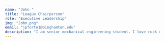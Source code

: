 ```yaml
---
name: "John "
title: "League Chairperson"
role: "Executive Leadership"
img: "John.png"
email: "jpforte1@binghamton.edu"
description: "I am senior mechanical engineering student. I love rock climbing and hiking!"
---
```

